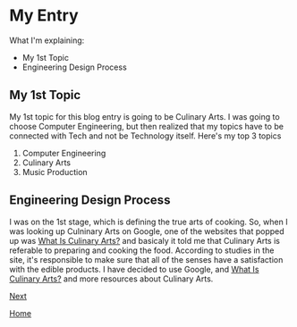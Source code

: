 # My Entry

What I'm explaining:
* My 1st Topic
* Engineering Design Process

## My 1st Topic

My 1st topic for this blog entry is going to be Culinary Arts. I was going to choose Computer Engineering, but then realized that my topics have to be connected with Tech and not be Technology itself. Here's my top 3 topics

1. Computer Engineering
2. Culinary Arts
3. Music Production

## Engineering Design Process
I was on the 1st stage, which is defining the true arts of cooking. So, when I was looking up Culninary Arts on Google, one of the websites that popped up was [What Is Culinary Arts?](https://hospitalityinsights.ehl.edu/culinary-arts) and basicaly it told me that Culinary Arts is referable to preparing and cooking the food. According to studies in the site, it's responsible to make sure that all of the senses have a satisfaction with the edible products. I have decided to use Google, and [What Is Culinary Arts?](https://hospitalityinsights.ehl.edu/culinary-arts) and more resources about Culinary Arts.



[Next](entry02.md)

[Home](../README.md)
